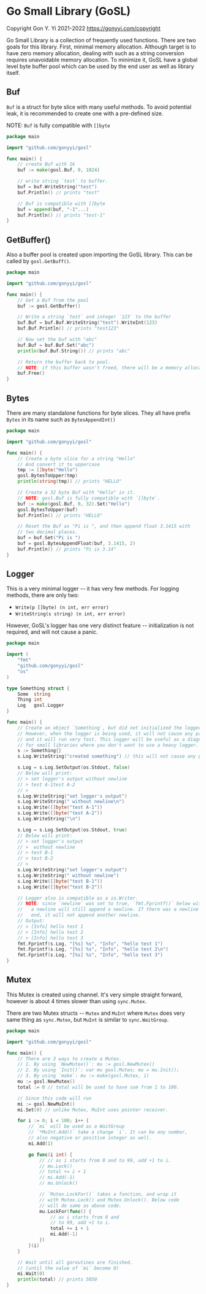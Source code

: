 # Go Small Library (GoSL)

Copyright Gon Y. Yi 2021-2022 <https://gonyyi.com/copyright>

Go Small Library is a collection of frequently used functions. There are two goals for this library. First, minimal
memory allocation. Although target is to have zero memory allocation, dealing with such as a string conversion requires
unavoidable memory allocation. To minimize it, GoSL have a global level byte buffer pool which can be used by the end
user as well as library itself.

## Buf

`Buf` is a struct for byte slice with many useful methods. To avoid potential leak, it is recommended to create one with
a pre-defined size.

NOTE: `Buf` is fully compatible with `[]byte`

```go
package main

import "github.com/gonyyi/gosl"

func main() {
	// create Buf with 1k
	buf := make(gosl.Buf, 0, 1024)

	// write string `test` to buffer.
	buf = buf.WriteString("test")
	buf.Println() // prints "test"

	// Buf is compatible with []byte
	buf = append(buf, "-1"...)
	buf.Println() // prints "test-1"
}
```

## GetBuffer()

Also a buffer pool is created upon importing the GoSL library. This can be called by `gosl.GetBuff()`.

```go
package main

import "github.com/gonyyi/gosl"

func main() {
	// Get a Buf from the pool
	buf := gosl.GetBuffer()

	// Write a string `test` and integer `123` to the buffer
	buf.Buf = buf.Buf.WriteString("test").WriteInt(123)
	buf.Buf.Println() // prints "test123"

	// Now set the buf with "abc"
	buf.Buf = buf.Buf.Set("abc")
	println(buf.Buf.String()) // prints "abc"

	// Return the buffer back to pool. 
	// NOTE: if this buffer wasn't freed, there will be a memory allocation.
	buf.Free()
}
```

## Bytes

There are many standalone functions for byte slices. They all have prefix
`Bytes` in its name such as `BytesAppendInt()`

```go
package main

import "github.com/gonyyi/gosl"

func main() {
	// Create a byte slice for a string "Hello"
	// And convert it to uppercase
	tmp := []byte("Hello")
	gosl.BytesToUpper(tmp)
	println(string(tmp)) // prints "HELLO"

	// Create a 32 byte Buf with "Hello" in it. 
	// NOTE: gosl.Buf is fully compatible with `[]byte`.
	buf := make(gosl.Buf, 0, 32).Set("Hello")
	gosl.BytesToUpper(buf)
	buf.Println() // prints "HELLO"

	// Reset the Buf as "Pi is ", and then append float 3.1415 with
	// two decimal places. 
	buf = buf.Set("Pi is ")
	buf = gosl.BytesAppendFloat(buf, 3.1415, 2)
	buf.Println() // prints "Pi is 3.14"
}
```

## Logger

This is a very minimal logger -- it has very few methods. For logging methods, there are only two:

- `Write(p []byte) (n int, err error)`
- `WriteString(s string) (n int, err error)`

However, GoSL's logger has one very distinct feature -- initialization is not required, and will not cause a panic.

```go
package main

import (
	"fmt"
	"github.com/gonyyi/gosl"
	"os"
)

type Something struct {
	Some  string
	Thing int
	Log   gosl.Logger
}

func main() {
	// Create an object `Something`, but did not initialized the logger.
	// However, when the logger is being used, it will not cause any panic,
	// and it will run very fast. This logger will be useful as a diagnosis
	// for small libraries where you don't want to use a heavy logger.
	s := Something{}
	s.Log.WriteString("created something") // this will not cause any panic

	s.Log = s.Log.SetOutput(os.Stdout, false)
	// Below will print:
	// > set logger's output without newline
	// > test A-1test A-2
	// >
	s.Log.WriteString("set logger's output")
	s.Log.WriteString(" without newline\n")
	s.Log.Write([]byte("test A-1"))
	s.Log.Write([]byte("test A-2"))
	s.Log.WriteString("\n")

	s.Log = s.Log.SetOutput(os.Stdout, true)
	// Below will print:
	// > set logger's output
	// >  without newline
	// > test B-1
	// > test B-2
	// >
	s.Log.WriteString("set logger's output")
	s.Log.WriteString(" without newline")
	s.Log.Write([]byte("test B-1"))
	s.Log.Write([]byte("test B-2"))

	// Logger also is compatible as a io.Writer.
	// NOTE: since `newline` was set to true, `fmt.Fprintf()` below without
	//   a newline will still append a newline. If there was a newline at the
	//   end, it will not append another newline.
	// Output:
	// > [Info] hello test 1
	// > [Info] hello test 2
	// > [Info] hello test 3
	fmt.Fprintf(s.Log, "[%s] %s", "Info", "hello test 1")
	fmt.Fprintf(s.Log, "[%s] %s", "Info", "hello test 2\n")
	fmt.Fprintf(s.Log, "[%s] %s", "Info", "hello test 3")
}
```

## Mutex

This Mutex is created using channel. It's very simple straight forward, however is about 4 times slower than
using `sync.Mutex`.

There are two Mutex structs -- `Mutex` and `MuInt` where `Mutex` does very same thing as `sync.Mutex`, but `MuInt` is
similar to `sync.WaitGroup`.

```go
package main

import "github.com/gonyyi/gosl"

func main() {
	// There are 3 ways to create a Mutex.
	// 1. By using `NewMutex()`: mu := gosl.NewMutex()
	// 2. By using `Init()`: var mu gosl.Mutex; mu = mu.Init();
	// 3. By using `make`: mu := make(gosl.Mutex, 1)
	mu := gosl.NewMutex()
	total := 0 // total will be used to have sum from 1 to 100.

	// Since this code will run
	mi := gosl.NewMuInt()
	mi.Set(0) // unlike Mutex, MuInt uses pointer receiver.

	for i := 0; i < 100; i++ {
		// `mi` will be used as a WaitGroup
		// `*MuInt.Add()` take a change `i`. It can be any number,
		// also negative or positive integer as well.
		mi.Add(1)

		go func(i int) {
			// // as i starts from 0 and to 99, add +1 to i.
			// mu.Lock()
			// total += i + 1 
			// mi.Add(-1)
			// mu.Unlock()

			// `Mutex.LockFor()` takes a function, and wrap it 
			// with Mutex.Lock() and Mutex.Unlock(). Below code 
			// will do same as above code.
			mu.LockFor(func() {
				// as i starts from 0 and 
				// to 99, add +1 to i.
				total += i + 1
				mi.Add(-1)
			})
		}(i)
	}

	// Wait until all goroutines are finished. 
	// (until the value of `mi` become 0)
	mi.Wait(0)
	println(total) // prints 5050
}
```

